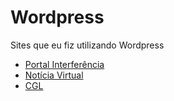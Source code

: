 # Wordpress
Sites que eu fiz utilizando Wordpress
- [Portal Interferência](https://portalinterferencia.com)
- [Notícia Virtual](https://noticiavirtual.com.br)
- [CGL](https://cglbr.com)
